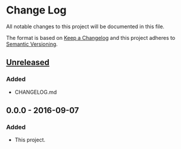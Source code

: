 # Change Log
All notable changes to this project will be documented in this file.

The format is based on [Keep a Changelog](http://keepachangelog.com/)
and this project adheres to [Semantic Versioning](http://semver.org/).

## [Unreleased]
### Added
- CHANGELOG.md

## 0.0.0 - 2016-09-07
### Added
- This project.

[Unreleased]: https://github.com/olivierlacan/keep-a-changelog/compare/0.0.0...HEAD
